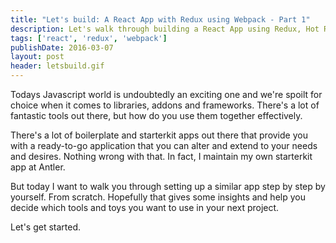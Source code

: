 ```yaml
---
title: "Let's build: A React App with Redux using Webpack - Part 1"
description: Let's walk through building a React App using Redux, Hot Reloading, DevTools, Webpack and all the other good stuff we have.
tags: ['react', 'redux', 'webpack']
publishDate: 2016-03-07
layout: post
header: letsbuild.gif
---
```


Todays Javascript world is undoubtedly an exciting one and we're spoilt for choice when it comes to libraries, addons and frameworks. There's a lot of fantastic tools out there, but how do you use them together effectively.

There's a lot of boilerplate and starterkit apps out there that provide you with a ready-to-go application that you can alter and extend to your needs and desires. Nothing wrong with that. In fact, I maintain my own starterkit app at Antler.

But today I want to walk you through setting up a similar app step by step by yourself. From scratch. Hopefully that gives some insights and help you decide which tools and toys you want to use in your next project.

Let's get started.

